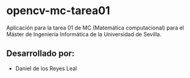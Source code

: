 # opencv-mc-tarea01
Aplicación para la tarea 01 de MC (Matemática computacional) para el Máster de Ingeniería Informática de la Universidad de Sevilla.

## Desarrollado por:
* Daniel de los Reyes Leal